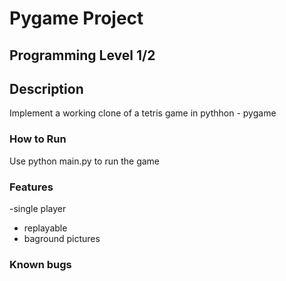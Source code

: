 # Pygame Project 

## Programming Level 1/2

## Description 
Implement a working clone of a tetris game in pythhon - pygame 
### How to Run 
Use python main.py to run the game 

### Features 
-single player 
- replayable 
- baground pictures 

### Known bugs